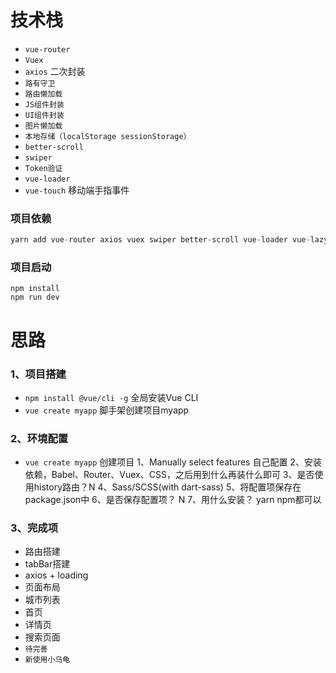 # 技术栈
- `vue-router`
- `Vuex`
- `axios` 二次封装
- `路有守卫` 
- `路由懒加载`
- `JS组件封装`
- `UI组件封装`
- `图片懒加载`
- `本地存储（localStorage sessionStorage）`
- `better-scroll`
- `swiper`
- `Token验证`
- `vue-loader`
- `vue-touch` 移动端手指事件

### 项目依赖
```javascript
yarn add vue-router axios vuex swiper better-scroll vue-loader vue-lazyload
```
### 项目启动
```
npm install
npm run dev
```

# 思路
### 1、项目搭建
- `npm install @vue/cli -g`  全局安装Vue CLI
- `vue create myapp`   脚手架创建项目myapp

### 2、环境配置
- `vue create myapp` 创建项目
	1、Manually select features  自己配置
	2、安装依赖，Babel、Router、Vuex、CSS，之后用到什么再装什么即可
	3、是否使用history路由？N
	4、Sass/SCSS(with dart-sass)
	5、将配置项保存在package.json中
	6、是否保存配置项？ N
	7、用什么安装？ yarn  npm都可以

### 3、完成项
- 路由搭建
- tabBar搭建
- axios + loading
- 页面布局
- 城市列表
- 首页
- 详情页
- 搜索页面
- `待完善`
- `新使用小乌龟`